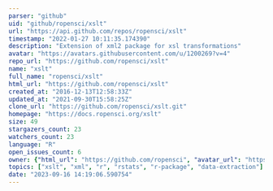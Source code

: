 ```yaml
---
parser: "github"
uid: "github/ropensci/xslt"
url: "https://api.github.com/repos/ropensci/xslt"
timestamp: "2022-01-27 10:11:35.174390"
description: "Extension of xml2 package for xsl transformations"
avatar: "https://avatars.githubusercontent.com/u/1200269?v=4"
repo_url: "https://github.com/ropensci/xslt"
name: "xslt"
full_name: "ropensci/xslt"
html_url: "https://github.com/ropensci/xslt"
created_at: "2016-12-13T12:58:33Z"
updated_at: "2021-09-30T15:58:25Z"
clone_url: "https://github.com/ropensci/xslt.git"
homepage: "https://docs.ropensci.org/xslt"
size: 49
stargazers_count: 23
watchers_count: 23
language: "R"
open_issues_count: 6
owner: {"html_url": "https://github.com/ropensci", "avatar_url": "https://avatars.githubusercontent.com/u/1200269?v=4", "login": "ropensci", "type": "Organization"}
topics: ["xslt", "xml", "r", "rstats", "r-package", "data-extraction"]
date: "2023-09-16 14:19:06.590754"
---
```

